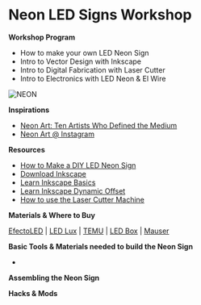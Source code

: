 # Neon LED Signs Workshop

**Workshop Program**
* How to make your own LED Neon Sign
* Intro to Vector Design with Inkscape
* Intro to Digital Fabrication with Laser Cutter
* Intro to Electronics with LED Neon & El Wire

![NEON](https://github.com/lxmill/Neon-LED-Tags/blob/[branch]/image.jpg?raw=true)

**Inspirations**
* [Neon Art: Ten Artists Who Defined the Medium](https://magazine.artland.com/neon-art-ten-artists-who-defined-the-medium/)
* [Neon Art @ Instagram](https://www.instagram.com/neon__art/?hl=en)

**Resources**
* [How to Make a DIY LED Neon Sign](https://www.ledyilighting.com/pt/how-to-make-a-diy-led-neon-sign/)
* [Download Inkscape](https://inkscape.org/)
* [Learn Inkscape Basics](http://www.oficinasdoconvento.com/doku/doku.php?id=documentacao:inkscape)
* [Learn Inkscape Dynamic Offset](https://youtu.be/om3I45Bg5Xs?si=mv1EVnH5Kvmy62tC)
* [How to use the Laser Cutter Machine](http://www.oficinasdoconvento.com/doku/doku.php?id=documentacao:laser)


**Materials & Where to Buy**

[EfectoLED](https://www.efectoled.com/pt/?search&query=neon) | [LED Lux](https://www.ledlux.pt/epages/ea9822.sf/pt_PT/?ObjectPath=/Shops/ea9822/Categories/Fitas_LED/Neon_LED) | [TEMU](https://www.temu.com/search_result.html?search_key=Neon%20Light&search_method=user) | [LED Box](https://www.ledbox.es/pt/iluminacao-led/led-neon-flex) | [Mauser](https://mauser.pt)

**Basic Tools & Materials needed to build the Neon Sign**

* 




**Assembling the Neon Sign**

**Hacks & Mods**





